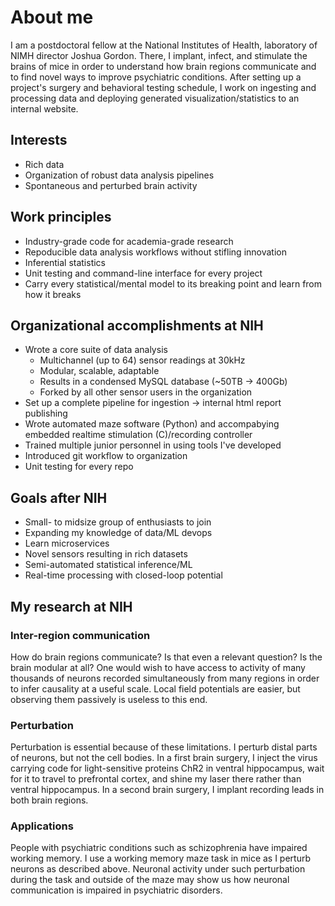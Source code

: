 About me
============================

I am a postdoctoral fellow  at the National Institutes of Health, laboratory of NIMH director Joshua Gordon.
There, I implant, infect, and stimulate the brains of mice in order to understand how brain regions 
communicate and to find novel ways to improve psychiatric conditions. After setting up a project's surgery 
and behavioral testing schedule, I work on ingesting and processing data and deploying generated visualization/statistics to an internal website.

## Interests
* Rich data
* Organization of robust data analysis pipelines
* Spontaneous and perturbed brain activity

## Work principles
* Industry-grade code for academia-grade research
* Repoducible data analysis workflows without stifling innovation
* Inferential statistics
* Unit testing and command-line interface for every project
* Carry every statistical/mental model to its breaking point and learn from how it breaks

## Organizational accomplishments at NIH
* Wrote a core suite of data analysis 
  - Multichannel (up to 64) sensor readings at 30kHz
  - Modular, scalable, adaptable
  - Results in a condensed MySQL database (~50TB -> 400Gb)
  - Forked by all other sensor users in the organization
* Set up a complete pipeline for ingestion -> internal html report publishing 
* Wrote automated maze software (Python) and accompabying embedded realtime stimulation (C)/recording controller
* Trained multiple junior personnel in using tools I've developed
* Introduced git workflow to organization
* Unit testing for every repo

## Goals after NIH
* Small- to midsize group of enthusiasts to join
* Expanding my knowledge of data/ML devops 
* Learn microservices
* Novel sensors resulting in rich datasets
* Semi-automated statistical inference/ML
* Real-time processing with closed-loop potential

## My research at NIH 
### Inter-region communication
How do brain regions communicate? Is that even a relevant question? Is the brain modular at all? One would wish to have access to activity of many thousands of neurons recorded simultaneously from many regions in order to infer causality at a useful scale. Local field potentials are easier, but observing them passively is useless to this end.

### Perturbation
Perturbation is essential because of these limitations. I perturb distal parts of neurons, but not the cell bodies. In a first brain surgery, I inject the virus carrying code for light-sensitive proteins ChR2 in ventral hippocampus, wait for it to travel to prefrontal cortex, and shine my laser there rather than ventral hippocampus. In a second brain surgery, I implant recording 
leads in both brain regions.

### Applications
People with psychiatric conditions such as schizophrenia have impaired working memory. I use a working memory maze task in mice 
as I perturb neurons as described above. Neuronal activity under such perturbation during the task and outside of the maze may show us how neuronal communication
is impaired in psychiatric disorders. 
